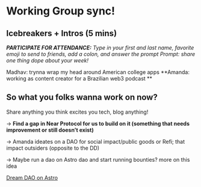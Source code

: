 # Working Group sync!

## Icebreakers + Intros (5 mins)

***PARTICIPATE FOR ATTENDANCE:** Type in your first and last name, favorite emoji to send to friends, add a colon, and answer the prompt
Prompt: share one thing dope about your week!*

Madhav: trynna wrap my head around American college apps
**Amanda: working as content creator for a Brazilian web3 podcast
**

## So what you folks wanna work on now?

Share anything you think excites you tech, blog anything!

→ **Find a gap in Near Protocol for us to build on it (something that needs improvement or still doesn’t exist)**

→ Amanda ideates on a DAO for social impact/public goods or Refi; that impact outsiders (opposite to the DD)

→ Maybe run  a dao on Astro dao and start running bounties? more on this idea 

[Dream DAO on Astro](Working%20Group%20sync!%20a1eec4d0ff7e4c278aac84e022f23d66/Dream%20DAO%20on%20Astro%20f20091633f4c43f5b0457170e2c43c7f.md)